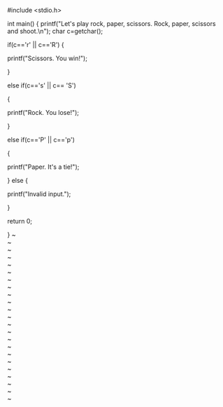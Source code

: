 
#include <stdio.h>

int main()
{
printf("Let's play rock, paper, scissors. Rock, paper, scissors and shoot.\n");
char c=getchar();

if(c=='r' || c=='R')
{

printf("Scissors. You win!");

}

else if(c=='s' || c== 'S')

{

printf("Rock. You lose!");

}

else if(c=='P' || c=='p')

{

printf("Paper. It's a tie!");

}
else
{

printf("Invalid input.");

}

return 0;

}
~                                                                                                                                                                                                         
~                                                                                                                                                                                                         
~                                                                                                                                                                                                         
~                                                                                                                                                                                                         
~                                                                                                                                                                                                         
~                                                                                                                                                                                                         
~                                                                                                                                                                                                         
~                                                                                                                                                                                                         
~                                                                                                                                                                                                         
~                                                                                                                                                                                                         
~                                                                                                                                                                                                         
~                                                                                                                                                                                                         
~                                                                                                                                                                                                         
~                                                                                                                                                                                                         
~                                                                                                                                                                                                         
~                                                                                                                                                                                                         
~                                                                                                                                                                                                         
~                                                                                                                                                                                                         
~                                                                                                                                                                                                         
~                                                                                                                                                                                                         
~                                                                                                                                                                                                         
~                                                                                                                                                                                                         
~                                                                                                                                                                                                         

